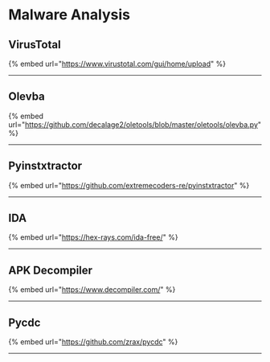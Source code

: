 # Malware Analysis

## VirusTotal

{% embed url="https://www.virustotal.com/gui/home/upload" %}

***

## Olevba

{% embed url="https://github.com/decalage2/oletools/blob/master/oletools/olevba.py" %}

***

## Pyinstxtractor

{% embed url="https://github.com/extremecoders-re/pyinstxtractor" %}

***

## IDA

{% embed url="https://hex-rays.com/ida-free/" %}

***

## APK Decompiler

{% embed url="https://www.decompiler.com/" %}

***

## Pycdc

{% embed url="https://github.com/zrax/pycdc" %}

***
